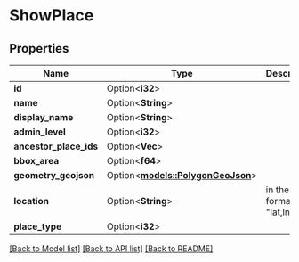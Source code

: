 # ShowPlace

## Properties

Name | Type | Description | Notes
------------ | ------------- | ------------- | -------------
**id** | Option<**i32**> |  | [optional]
**name** | Option<**String**> |  | [optional]
**display_name** | Option<**String**> |  | [optional]
**admin_level** | Option<**i32**> |  | [optional]
**ancestor_place_ids** | Option<**Vec<i32>**> |  | [optional]
**bbox_area** | Option<**f64**> |  | [optional]
**geometry_geojson** | Option<[**models::PolygonGeoJson**](PolygonGeoJson.md)> |  | [optional]
**location** | Option<**String**> | in the format \"lat,lng\" | [optional]
**place_type** | Option<**i32**> |  | [optional]

[[Back to Model list]](../README.md#documentation-for-models) [[Back to API list]](../README.md#documentation-for-api-endpoints) [[Back to README]](../README.md)



